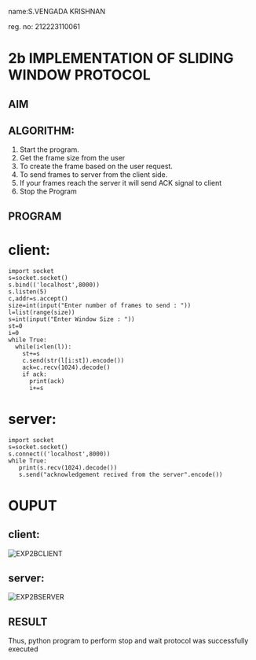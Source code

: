 name:S.VENGADA KRISHNAN

reg. no: 212223110061
# 2b IMPLEMENTATION OF SLIDING WINDOW PROTOCOL
## AIM
## ALGORITHM:
1. Start the program.
2. Get the frame size from the user
3. To create the frame based on the user request.
4. To send frames to server from the client side.
5. If your frames reach the server it will send ACK signal to client
6. Stop the Program
## PROGRAM
# client:
```
import socket
s=socket.socket()
s.bind(('localhost',8000))
s.listen(5)
c,addr=s.accept()
size=int(input("Enter number of frames to send : "))
l=list(range(size))
s=int(input("Enter Window Size : "))
st=0
i=0
while True:
  while(i<len(l)):
    st+=s
    c.send(str(l[i:st]).encode())
    ack=c.recv(1024).decode()
    if ack:
      print(ack)
      i+=s
```
# server:
```
import socket
s=socket.socket()
s.connect(('localhost',8000))
while True: 
   print(s.recv(1024).decode())
   s.send("acknowledgement recived from the server".encode())
```
# OUPUT
## client:
![EXP2BCLIENT](https://github.com/SVENGADAKRISHNAN/2b_SLIDING_WINDOW_PROTOCOL/assets/147473084/1dba1a52-8653-405f-923e-7b9dfa2720c8)

## server:
![EXP2BSERVER](https://github.com/SVENGADAKRISHNAN/2b_SLIDING_WINDOW_PROTOCOL/assets/147473084/8f06d2a9-429c-4ba5-b736-d4ac3f90354b)


## RESULT
Thus, python program to perform stop and wait protocol was successfully executed
